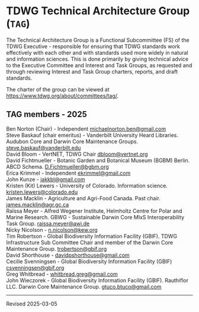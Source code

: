 # TDWG Technical Architecture Group (`TAG`)

The Technical Architecture Group is a Functional Subcommittee (FS) of the TDWG Executive - responsible for ensuring that TDWG standards work effectively with each other and with standards used more widely in natural and information sciences.  This is done primarily by giving technical advice to the Executive Committee and Interest and Task Groups, as requested and through reviewing Interest and Task Group charters, reports, and draft standards.

The charter of the group can be viewed at <https://www.tdwg.org/about/committees/tag/>. 

## TAG members - 2025

Ben Norton (Chair) - Independent [michaelnorton.ben@gmail.com](mailto:michaelnorton.ben@gmail.com)  
Steve Baskauf (chair emeritus) - Vanderbilt University Heard Libraries. Audubon Core and Darwin Core Maintenance Groups. [steve.baskauf@vanderbilt.edu](mailto:steve.baskauf@vanderbilt.edu)  
David Bloom - VertNET, TDWG Chair [dbloom@vertnet.org](dbloom@vertnet.org)  
David Fichtmueller - Botanic Garden and Botanical Museum (BGBM) Berlin. ABCD Schema. [D.Fichtmueller@bgbm.org](mailto:D.Fichtmueller@bgbm.org)  
Erica Krimmel - Independent [ekrimmel@gmail.com](ekrimmel@gmail.com)  
John Kunze - [jakkbl@gmail.com](jakkbl@gmail.com)  
Kristen (Kit) Lewers - University of Colorado. Information science. [kristen.lewers@colorado.edu](mailto:kristen.lewers@colorado.edu)  
James Macklin - Agriculture and Agri-Food Canada. Past chair. [james.macklin@agr.gc.ca](mailto:james.macklin@agr.gc.ca)  
Raïssa Meyer -  Alfred Wegener Institute, Helmholtz Centre for Polar and Marine Research. GBWG - Sustainable Darwin Core MIxS Interoperability Task Group. [raissa.meyer@awi.de](mailto:raissa.meyer@awi.de)  
Nicky Nicolson - [n.nicolson@kew.org](n.nicolson@kew.org)  
Tim Robertson - Global Biodiversity Information Facility (GBIF). TDWG Infrastructure Sub Committee Chair and member of the Darwin Core Maintenance Group. [trobertson@gbif.org](mailto:trobertson@gbif.org)  
David Shorthouse - [davidpshorthouse@gmail.com](mailto:davidpshorthouse@gmail.com)  
Cecilie Svenningsen - Global Biodiversity Information Facility (GBIF) [csvenningsen@gbif.org](csvenningsen@gbif.org)  
Greg Whitbread - [whitbread.greg@gmail.com](whitbread.greg@gmail.com)  
John Wieczorek - Global Biodiversity Information Facility (GBIF). Rauthiflor LLC. Darwin Core Maintenance Group. [gtuco.btuco@gmail.com](mailto:gtuco.btuco@gmail.com)  

----
Revised 2025-03-05
